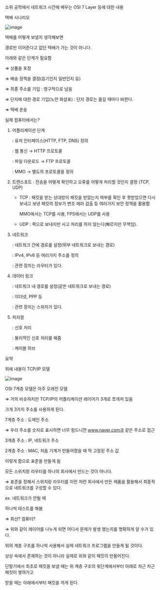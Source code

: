 소위 공학에서 네트워크 시간에 배우는 OSI 7 Layer 등에 대한 내용

택배 시나리오

![image](https://user-images.githubusercontent.com/75019048/131054860-84c21b93-9d75-4144-9828-d9e5213e6e4a.png)

택배를 어떻게 보낼지 생각해보면 

경로만 이어준다고 없던 택배가 가는 것이 아니다.

아래와 같은 단계가 필요함

⇒ 상품을 포장 

⇒ 배송 정책을 결정(등기인지 일반인지 등) 

⇒ 최종 주소를 기입 : 영구적으로 남음

⇒ 단지에 대한 경로 기입(노란 화살표) : 단지 경로는 옮길 때마다 바뀐다.

⇒ 택배 운송

실제 컴퓨터에서는?

1. 어플리케이션 단계 

    : 유저 인터페이스(HTTP, FTP, DNS) 정의

    : 웹 통신 → HTTP 프로토콜

    : 파일 다운로드 → FTP 프로토콜

    : MMO → 별도의 프로토콜을 정의

2. 트랜스포트 : 전송을 어떻게 확인하고 오류를 어떻게 처리할 것인지 결정 (TCP, UDP)
    - TCP : 패킷을 받는 상대방이 패킷을 받았는지 여부를 확인 후 못받았으면 다시 보내고 보낸 패킷의 정보가 변조 에러 검출 등 여러가지 보안 정책을 활용함

        MMO에서는 TCP를 사용, FPS에서는 UDP를 사용

    - UDP : 퀵으로 보내지만 사고 처리를 하지 않는다(빠르지만 무책임).
3. 네트워크

    : 네트워크 간에 경로를 설정(외부 네트워크로 보내는 경로)

    : IPv4, IPv6 등 여러가지 주소를 정의

    : 관련 장치는 라우터가 있다.

4. 데이터 링크

    : 네트워크 내 경로를 설정(같은 네트워크로 보내는 경로)

    : 이더넷, PPP 등

    : 관련 장치는 스위치가 있다.

5. 피지컬

    : 신호 처리

    : 물리적인 신호 처리를 해줌

    : 케이블 허브

요약

위에 내용이 TCP/IP 모델

![image](https://user-images.githubusercontent.com/75019048/131054867-fd961675-aac3-4e32-bcdd-5275a88bc3ac.png)

OSI 7계층 모델은 아주 오래전 모델

⇒ 거의 비슷하지만 TCP/IP의 어플리케이션 레이어가 3개로 쪼개져 있음

크게 3가지 주소를 사용하게 된다.

7계층 주소 : 도메인 주소 

⇒ 우리 주소를 숫자로 표시하면 너무 힘드니깐 www.naver.com과 같은 주소로 접근

3계층 주소 : IP, 네트워크 주소

2계층 주소 : MAC, 처음 기계가 만들어졌을 때 딱 고정된 주소 값

이렇게 함으로 표준을 만들게 됨

모든 스위치랑 라우터를 하나의 회사에서 만드는 것이 아니다. 

⇒ 표준을 정해서 스위치랑 라우터를 이런 저런 회사에서 만든 제품을 활용해서 최종적으로 네트워크를 구성할 수 있다.

ex. 네트워크가 안될 때

하나씩 테스트를 해봄 

⇒ 회선? 컴퓨터?

⇒ 위와 같이 레이어를 나누게 되면 어디서 문제가 발생 했는지를 명확하게 알 수가 있다.

위의 계층 구조를 하나씩 사용해서 실제 네트워크 프로그램을 만들게 될 것이다.

상상 속에서 존재하는 것이 아니라 실제로 위와 같이 패킷이 만들어진다.

단말기에서 최초로 패킷을 보낼 때는 위 계층 구조의 윗단계에서부터 아래로 차근 차근 패킷이 쌓여가고

받을 때는 아래에서부터 패킷을 까게 된다.
